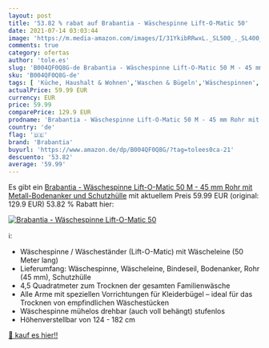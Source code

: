 ```yaml
---
layout: post
title: '53.82 % rabat auf Brabantia - Wäschespinne Lift-O-Matic 50'
date: 2021-07-14 03:03:44
image: 'https://m.media-amazon.com/images/I/31YkibRRwxL._SL500_._SL400_.jpg'
comments: true
category: ofertas
author: 'tole.es'
slug: 'B004QF0Q8G-de Brabantia - Wäschespinne Lift-O-Matic 50 M - 45 mm Rohr...'
sku: 'B004QF0Q8G-de'
tags: [ 'Küche, Haushalt & Wohnen','Waschen & Bügeln','Wäschespinnen','brabantia', ]
actualPrice: 59.99 EUR
currency: EUR
price: 59.99
comparePrice: 129.9 EUR
prodname: 'Brabantia - Wäschespinne Lift-O-Matic 50 M - 45 mm Rohr mit Metall-Bodenanker und Schutzhülle'
country: 'de'
flag: '🇩🇪'
brand: 'Brabantia'
buyurl: 'https://www.amazon.de/dp/B004QF0Q8G/?tag=tolees0ca-21'
descuento: '53.82'
average: '59.99'
---
```


Es gibt ein [Brabantia - Wäschespinne Lift-O-Matic 50 M - 45 mm Rohr mit Metall-Bodenanker und Schutzhülle](https://www.amazon.de/dp/B004QF0Q8G/?tag=tolees0ca-21) mit aktuellem Preis 59.99 EUR (original: 129.9 EUR) 53.82 % Rabatt hier:

[![Brabantia - Wäschespinne Lift-O-Matic 50](https://m.media-amazon.com/images/I/31YkibRRwxL._SL500_._SL400_.jpg)](https://www.amazon.de/dp/B004QF0Q8G/?tag=tolees0ca-21)

ℹ️:

- Wäschespinne / Wäscheständer (Lift-O-Matic) mit Wäscheleine (50 Meter lang)
- Lieferumfang: Wäschespinne, Wäscheleine, Bindeseil, Bodenanker, Rohr (45 mm), Schutzhülle
- 4,5 Quadratmeter zum Trocknen der gesamten Familienwäsche
- Alle Arme mit speziellen Vorrichtungen für Kleiderbügel – ideal für das Trocknen von empfindlichen Wäschestücken
- Wäschespinne mühelos drehbar (auch voll behängt) stufenlos
- Höhenverstellbar von 124 - 182 cm

[🛒 kauf es hier!!](https://www.amazon.de/dp/B004QF0Q8G/?tag=tolees0ca-21)
